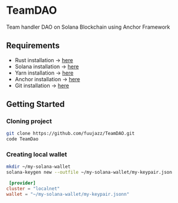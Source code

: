 # TeamDAO
Team handler DAO on Solana  Blockchain using Anchor Framework

## Requirements

  <ul>
    <li>Rust installation -> <a href="https://www.rust-lang.org/tools/install">here</a></li>
    <li>Solana installation -> <a href="https://docs.solana.com/cli/install-solana-cli-tools">here</a></li>
    <li>Yarn installation -> <a href="https://yarnpkg.com/getting-started/install">here</a></li>
    <li>Anchor installation -> <a href="https://www.anchor-lang.com/docs/installation">here</a>
    <li>Git installation -> <a href="https://git-scm.com/book/en/v2/Getting-Started-Installing-Git">here</a>
  </ul>


## Getting Started

### Cloning project

```bash
git clone https://github.com/fuujazz/TeamDAO.git
code TeamDao
```
### Creating local wallet

```bash
mkdir ~/my-solana-wallet
solana-keygen new --outfile ~/my-solana-wallet/my-keypair.json
```

```Anchor.toml
 [provider]
cluster = "localnet"
wallet = "~/my-solana-wallet/my-keypair.jsonn"
